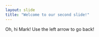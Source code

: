 ```yaml
---
layout: slide
title: "Welcome to our second slide!"
---
```

Oh, hi Mark!
Use the left arrow to go back!
